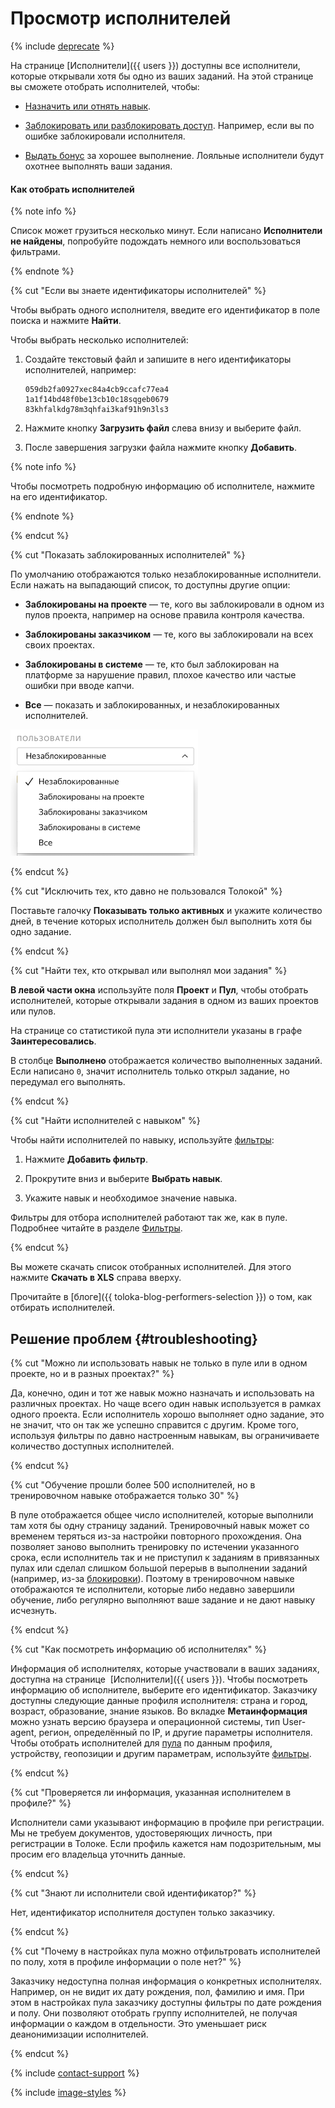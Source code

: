# Просмотр исполнителей

{% include [deprecate](../../_includes/deprecate.md) %}

На странице [Исполнители]({{ users }}) доступны все исполнители, которые открывали хотя бы одно из ваших заданий. На этой странице вы сможете отобрать исполнителей, чтобы:

- [Назначить или отнять навык](nav.md).

- [Заблокировать или разблокировать доступ](ban.md). Например, если вы по ошибке заблокировали исполнителя.

- [Выдать бонус](bonus.md) за хорошее выполнение. Лояльные исполнители будут охотнее выполнять ваши задания.

#### Как отобрать исполнителей

{% note info %}

Список может грузиться несколько минут. Если написано **Исполнители не найдены**, попробуйте подождать немного или воспользоваться фильтрами.

{% endnote %}

{% cut "Если вы знаете идентификаторы исполнителей" %}

Чтобы выбрать одного исполнителя, введите его идентификатор в поле поиска и нажмите **Найти**.

Чтобы выбрать несколько исполнителей:

1. Создайте текстовый файл и запишите в него идентификаторы исполнителей, например:

    ```plaintext
    059db2fa0927xec84a4cb9ccafc77ea4
    1a1f14bd48f0be13cb10c18sqgeb0679
    83khfalkdg78m3qhfai3kaf91h9n3ls3
    ```

1. Нажмите кнопку **Загрузить файл** слева внизу и выберите файл.

1. После завершения загрузки файла нажмите кнопку **Добавить**.

{% note info %}

Чтобы посмотреть подробную информацию об исполнителе, нажмите на его идентификатор.

{% endnote %}

{% endcut %}

{% cut "Показать заблокированных исполнителей" %}

По умолчанию отображаются только незаблокированные исполнители. Если нажать на выпадающий список, то доступны другие опции:

- **Заблокированы на проекте** — те, кого вы заблокировали в одном из пулов проекта, например на основе правила контроля качества.

- **Заблокированы заказчиком** — те, кого вы заблокировали на всех своих проектах.

- **Заблокированы в системе** — те, кто был заблокирован на платформе за нарушение правил, плохое качество или частые ошибки при вводе капчи.

- **Все** — показать и заблокированных, и незаблокированных исполнителей.

![](../_images/other/users-ban-filter.png)

{% endcut %}

{% cut "Исключить тех, кто давно не пользовался Толокой" %}

Поставьте галочку **Показывать только активных** и укажите количество дней, в течение которых исполнитель должен был выполнить хотя бы одно задание.

{% endcut %}

{% cut "Найти тех, кто открывал или выполнял мои задания" %}

**В левой части окна** используйте поля **Проект** и **Пул**, чтобы отобрать исполнителей, которые открывали задания в одном из ваших проектов или пулов.

На странице со статистикой пула эти исполнители указаны в графе **Заинтересовались**.

В столбце **Выполнено** отображается количество выполненных заданий. Если написано `0`, значит исполнитель только открыл задание, но передумал его выполнять.

{% endcut %}

{% cut "Найти исполнителей с навыком" %}

Чтобы найти исполнителей по навыку, используйте [фильтры](../../glossary.md#filters):

1. Нажмите **Добавить фильтр**.

1. Прокрутите вниз и выберите **Выбрать навык**.

1. Укажите навык и необходимое значение навыка.

Фильтры для отбора исполнителей работают так же, как в пуле. Подробнее читайте в разделе [Фильтры](filters.md).

{% endcut %}

Вы можете скачать список отобранных исполнителей. Для этого нажмите **Скачать в XLS** справа вверху.

Прочитайте в [блоге]({{ toloka-blog-performers-selection }}) о том, как отбирать исполнителей.

## Решение проблем {#troubleshooting}

{% cut "Можно ли использовать навык не только в пуле или в одном проекте, но и в разных проектах?" %}

Да, конечно, один и тот же навык можно назначать и использовать на различных проектах. Но чаще всего один навык используется в рамках одного проекта. Если исполнитель хорошо выполняет одно задание, это не значит, что он так же успешно справится с другим. Кроме того, используя фильтры по давно настроенным навыкам, вы ограничиваете количество доступных исполнителей.

{% endcut %}

{% cut "Обучение прошли более 500 исполнителей, но в тренировочном навыке отображается только 30" %}

В пуле отображается общее число исполнителей, которые выполнили там хотя бы одну страницу заданий. Тренировочный навык может со временем теряться из-за настройки повторного прохождения. Она позволяет заново выполнить тренировку по истечении указанного срока, если исполнитель так и не приступил к заданиям в привязанных пулах или сделал слишком большой перерыв в выполнении заданий (например, из-за [блокировки](../../glossary.md#banning-tolokers)). Поэтому в тренировочном навыке отображаются те исполнители, которые либо недавно завершили обучение, либо регулярно выполняют ваше задание и не дают навыку исчезнуть.

{% endcut %}

{% cut "Как посмотреть информацию об исполнителях" %}

Информация об исполнителях, которые участвовали в ваших заданиях, доступна на странице  [Исполнители]({{ users }}). Чтобы посмотреть информацию об исполнителе, выберите его идентификатор. Заказчику доступны следующие данные профиля исполнителя: страна и город, возраст, образование, знание языков. Во вкладке **Метаинформация** можно узнать версию браузера и операционной системы, тип User-agent, регион, определённый по IP, и другие параметры исполнителя. Чтобы отобрать исполнителей для [пула](../../glossary.md#pool) по данным профиля, устройству, геопозиции и другим параметрам, используйте [фильтры](filters.md).

{% endcut %}

{% cut "Проверяется ли информация, указанная исполнителем в профиле?" %}

Исполнители сами указывают информацию в профиле при регистрации. Мы не требуем документов, удостоверяющих личность, при регистрации в Толоке. Если профиль кажется нам подозрительным, мы просим его владельца уточнить данные.

{% endcut %}

{% cut "Знают ли исполнители свой идентификатор?" %}

Нет, идентификатор исполнителя доступен только заказчику.

{% endcut %}

{% cut "Почему в настройках пула можно отфильтровать исполнителей по полу, хотя в профиле информации о поле нет?" %}

Заказчику недоступна полная информация о конкретных исполнителях. Например, он не видит их дату рождения, пол, фамилию и имя. При этом в настройках пула заказчику доступны фильтры по дате рождения и полу. Они позволяют отобрать группу исполнителей, не получая информации о каждом в отдельности. Это уменьшает риск деанонимизации исполнителей.

{% endcut %}

{% include [contact-support](../_includes/contact-support.md) %}

{% include [image-styles](../../../_includes/image-styles-internal.md) %}